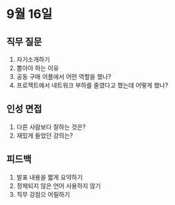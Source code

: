 # 9월 16일
## 직무 질문
1. 자기소개하기
2. 뽑아야 하는 이유
3. 공동 구매 어플에서 어떤 역할을 했나?
4. 프로젝트에서 네트워크 부하를 줄였다고 했는데 어떻게 했나?


## 인성 면접
1. 다른 사람보다 잘하는 것은?
2. 재밌게 들었던 강의는?

## 피드백
1. 발표 내용을 짧게 요약하기
2. 정제되지 않은 언어 사용하지 않기
3. 직무 강점으 어필하기
